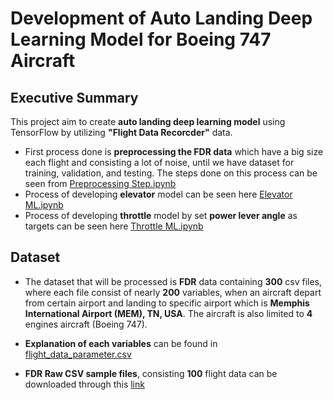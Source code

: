 # Development of Auto Landing Deep Learning Model for Boeing 747 Aircraft

## Executive Summary
This project aim to create **auto landing deep learning model** using TensorFlow by utilizing **"Flight Data Recorcder"** data. 
* First process done is **preprocessing the FDR data** which have a big size each flight and consisting a lot of noise, until we have dataset for training, validation, and testing. The steps done on this process can be seen from [Preprocessing Step.ipynb](https://github.com/adikelvianto/Auto_Landing_DL/blob/main/Preprocessing%20Step.ipynb) 
* Process of developing **elevator** model can be seen here [Elevator ML.ipynb]()
* Process of developing **throttle** model by set **power lever angle** as targets can be seen here [Throttle ML.ipynb]()

## Dataset
* The dataset that will be processed is **FDR** data containing **300** csv files, where each file consist of nearly **200** variables, when an aircraft depart from certain airport and landing to specific airport which is **Memphis International Airport (MEM), TN, USA**. The aircraft is also limited to **4** engines aircraft (Boeing 747). 

* **Explanation of each variables** can be found in [flight_data_parameter.csv](https://github.com/adikelvianto/Auto_Landing_DL/blob/main/flight_data_parameter.csv)

* **FDR Raw CSV sample files**, consisting **100** flight data can be downloaded through this [link](https://drive.google.com/uc?export=download&id=1qKVe8d0EvFNNv_uxn2vJUbdAbhuTkcG0)
